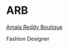 # ARB 
[Amala Reddy Boutique](https://chandan-vavilala.github.io/ARB/ARB.html#Home)

Fashion Designer 


